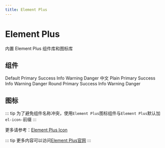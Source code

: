 ```yaml
---
title: Element Plus
---
```

# Element Plus
内置 Element Plus 组件库和图标库

## 组件

<el-row>
<el-button>Default</el-button>
<el-button type="primary">Primary</el-button>
<el-button type="success">Success</el-button>
<el-button type="info">Info</el-button>
<el-button type="warning">Warning</el-button>
<el-button type="danger">Danger</el-button>
<el-button>中文</el-button>
</el-row>

<el-row style="margin-top: 10px">
  <el-button plain>Plain</el-button>
  <el-button type="primary" plain>Primary</el-button>
  <el-button type="success" plain>Success</el-button>
  <el-button type="info" plain>Info</el-button>
  <el-button type="warning" plain>Warning</el-button>
  <el-button type="danger" plain>Danger</el-button>
</el-row>

<el-row style="margin-top: 10px">
  <el-button round>Round</el-button>
  <el-button type="primary" round>Primary</el-button>
  <el-button type="success" round>Success</el-button>
  <el-button type="info" round>Info</el-button>
  <el-button type="warning" round>Warning</el-button>
  <el-button type="danger" round>Danger</el-button>
</el-row>

<el-row style="margin-top: 10px">
  <el-button icon="icon-search" circle></el-button>
  <el-button type="primary" icon="icon-edit" circle></el-button>
  <el-button type="success" icon="icon-check" circle></el-button>
  <el-button type="info" icon="icon-message" circle></el-button>
  <el-button type="warning" icon="icon-star" circle></el-button>
  <el-button type="danger" icon="icon-delete" circle></el-button>
</el-row>

## 图标

::: tip
为了避免组件名称冲突，使用`Element Plus`图标组件与`Element Plus`默认加`el-icon-`前缀
:::

更多请参考：[Element Plus Icon](https://element-plus.org/zh-CN/component/icon.html)

::: tip
更多内容可以访问[Element Plus官网](https://element-plus.org)
:::
